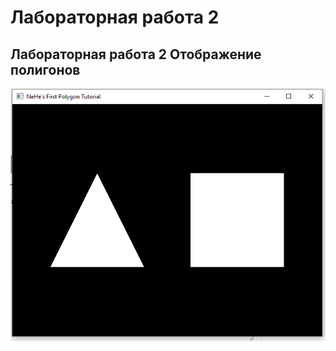 # Лабораторная работа 2
## Лабораторная работа 2 Отображение полигонов 
![Результат выполнения лабораторной работы №2](https://github.com/KhanovDmitrii/graphics_khanov/blob/master/LB/LB2/lb2_res_vipolneniya.png)
